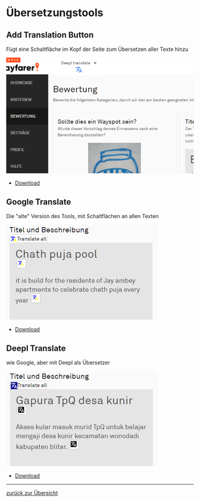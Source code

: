 # Übersetzungstools

## Add Translation Button
Fügt eine Schaltfläche im Kopf der Seite zum Übersetzen aller Texte hinzu

![Translate Header Button](../images/translate-header.png "translation button")
* [Download](wfes-AddTranslationButtons.user.js)


## Google Translate
Die "alte" Version des Tools, mit Schaltflächen an allen Texten

![Google Translate](../images/google-translate.png "Google translation buttons")
* [Download](wfes-AddTranslationButtonsGoogle.user.js)

## Deepl Translate
wie Google, aber mit Deepl als Übersetzer

![Deepl Translate](../images/deepl-translate.png "Deepl translation buttons")
* [Download](wfes-AddTranslationButtonsDeepl.user.js)


---

[zurück zur Übersicht](../deutsch.html)